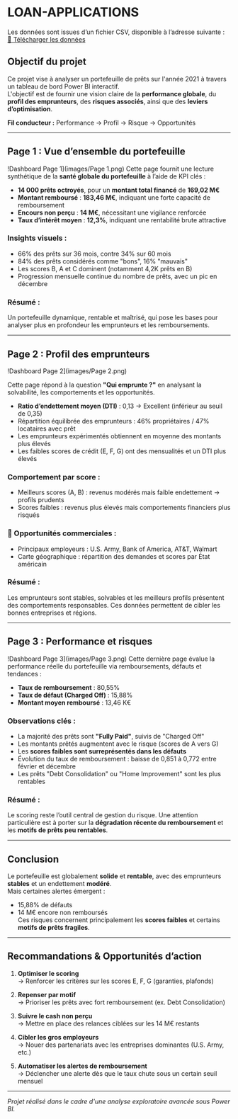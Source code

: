 #  LOAN-APPLICATIONS

Les données sont issues d’un fichier CSV, disponible à l’adresse suivante :  
[🔗 Télécharger les données](https://drive.google.com/uc?export=download&id=1HDRIQEBe30WZdo9gvmz4PH-zcH8CIwsr)

##  Objectif du projet

Ce projet vise à analyser un portefeuille de prêts sur l'année 2021 à travers un tableau de bord Power BI interactif.  
L'objectif est de fournir une vision claire de la **performance globale**, du **profil des emprunteurs**, des **risques associés**, ainsi que des **leviers d’optimisation**.

 **Fil conducteur :** Performance → Profil → Risque → Opportunités

---

## Page 1 : Vue d’ensemble du portefeuille
!Dashboard Page 1](images/Page 1.png)
Cette page fournit une lecture synthétique de la **santé globale du portefeuille** à l’aide de KPI clés :

- **14 000 prêts octroyés**, pour un **montant total financé** de **169,02 M€**
- **Montant remboursé** : **183,46 M€**, indiquant une forte capacité de remboursement
- **Encours non perçu** : **14 M€**, nécessitant une vigilance renforcée
- **Taux d’intérêt moyen** : **12,3%**, indiquant une rentabilité brute attractive

###  Insights visuels :
- 66% des prêts sur 36 mois, contre 34% sur 60 mois
- 84% des prêts considérés comme "bons", 16% "mauvais"
- Les scores B, A et C dominent (notamment 4,2K prêts en B)
- Progression mensuelle continue du nombre de prêts, avec un pic en décembre

###  Résumé :
Un portefeuille dynamique, rentable et maîtrisé, qui pose les bases pour analyser plus en profondeur les emprunteurs et les remboursements.

---

##  Page 2 : Profil des emprunteurs
!Dashboard Page 2](images/Page 2.png)

Cette page répond à la question **"Qui emprunte ?"** en analysant la solvabilité, les comportements et les opportunités.

- **Ratio d’endettement moyen (DTI)** : 0,13 → Excellent (inférieur au seuil de 0,35)
- Répartition équilibrée des emprunteurs : 46% propriétaires / 47% locataires avec prêt
- Les emprunteurs expérimentés obtiennent en moyenne des montants plus élevés
- Les faibles scores de crédit (E, F, G) ont des mensualités et un DTI plus élevés

###  Comportement par score :
- Meilleurs scores (A, B) : revenus modérés mais faible endettement → profils prudents
- Scores faibles : revenus plus élevés mais comportements financiers plus risqués

### 🏢 Opportunités commerciales :
- Principaux employeurs : U.S. Army, Bank of America, AT&T, Walmart
- Carte géographique : répartition des demandes et scores par État américain

### Résumé :
Les emprunteurs sont stables, solvables et les meilleurs profils présentent des comportements responsables. Ces données permettent de cibler les bonnes entreprises et régions.

---

## Page 3 : Performance et risques
!Dashboard Page 3](images/Page 3.png)
Cette dernière page évalue la performance réelle du portefeuille via remboursements, défauts et tendances :

- **Taux de remboursement** : 80,55%  
- **Taux de défaut (Charged Off)** : 15,88%  
- **Montant moyen remboursé** : 13,46 K€

### Observations clés :
- La majorité des prêts sont **"Fully Paid"**, suivis de "Charged Off"
- Les montants prêtés augmentent avec le risque (scores de A vers G)
- Les **scores faibles sont surreprésentés dans les défauts**
- Évolution du taux de remboursement : baisse de 0,851 à 0,772 entre février et décembre
- Les prêts "Debt Consolidation" ou "Home Improvement" sont les plus rentables

### Résumé :
Le scoring reste l’outil central de gestion du risque. Une attention particulière est à porter sur la **dégradation récente du remboursement** et les **motifs de prêts peu rentables**.

---

## Conclusion

Le portefeuille est globalement **solide** et **rentable**, avec des emprunteurs **stables** et un endettement **modéré**.  
Mais certaines alertes émergent :  
- 15,88% de défauts  
- 14 M€ encore non remboursés  
Ces risques concernent principalement les **scores faibles** et certains **motifs de prêts fragiles**.

---

## Recommandations & Opportunités d’action

1. **Optimiser le scoring**  
   → Renforcer les critères sur les scores E, F, G (garanties, plafonds)

2. **Repenser par motif**  
   → Prioriser les prêts avec fort remboursement (ex. Debt Consolidation)

3. **Suivre le cash non perçu**  
   → Mettre en place des relances ciblées sur les 14 M€ restants

4. **Cibler les gros employeurs**  
   → Nouer des partenariats avec les entreprises dominantes (U.S. Army, etc.)

5. **Automatiser les alertes de remboursement**  
   → Déclencher une alerte dès que le taux chute sous un certain seuil mensuel

---

 *Projet réalisé dans le cadre d'une analyse exploratoire avancée sous Power BI.*  
